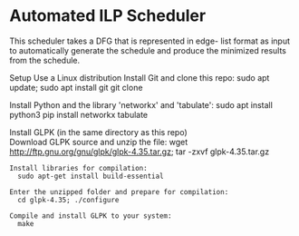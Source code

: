 # Automated ILP Scheduler
This scheduler takes a DFG that is represented in edge- list format as input to automatically generate the schedule and produce the minimized results from the schedule.

Setup
  Use a Linux distribution
  Install Git and clone this repo:
    sudo apt update; sudo apt install git
    git clone 
  
  Install Python and the library 'networkx' and 'tabulate':
    sudo apt install python3 
    pip install networkx tabulate
  
  Install GLPK (in the same directory as this repo)  
    Download GLPK source and unzip the file:
      wget http://ftp.gnu.org/gnu/glpk/glpk-4.35.tar.gz; tar -zxvf glpk-4.35.tar.gz
    
    Install libraries for compilation:
      sudo apt-get install build-essential
    
    Enter the unzipped folder and prepare for compilation:
      cd glpk-4.35; ./configure
    
    Compile and install GLPK to your system:
      make
